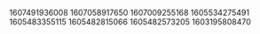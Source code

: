 1607491936008
1607058917650
1607009255168
1605534275491
1605483355115
1605482815066
1605482573205
1603195808470


